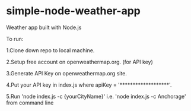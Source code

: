 # simple-node-weather-app
Weather app built with Node.js

To run:  

1.Clone down repo to local machine.

2.Setup free account on openweathermap.org. (for API key)

3.Generate API Key on openweathermap.org site.

4.Put your API key in index.js where apiKey = '*******************'.

5.Run 'node index.js -c {yourCityName}' i.e. 'node index.js -c Anchorage' from command line


